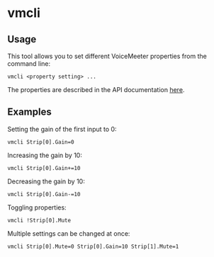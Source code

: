 # vmcli

## Usage

This tool allows you to set different VoiceMeeter properties from the command line:

```
vmcli <property setting> ...
```

The properties are described in the API documentation [here](https://download.vb-audio.com/Download_CABLE/VoicemeeterRemoteAPI.pdf).

## Examples

Setting the gain of the first input to 0:

```
vmcli Strip[0].Gain=0
```

Increasing the gain by 10:

```
vmcli Strip[0].Gain+=10
```

Decreasing the gain by 10:

```
vmcli Strip[0].Gain-=10
```

Toggling properties:

```
vmcli !Strip[0].Mute
```

Multiple settings can be changed at once:

```
vmcli Strip[0].Mute=0 Strip[0].Gain=10 Strip[1].Mute=1
```
